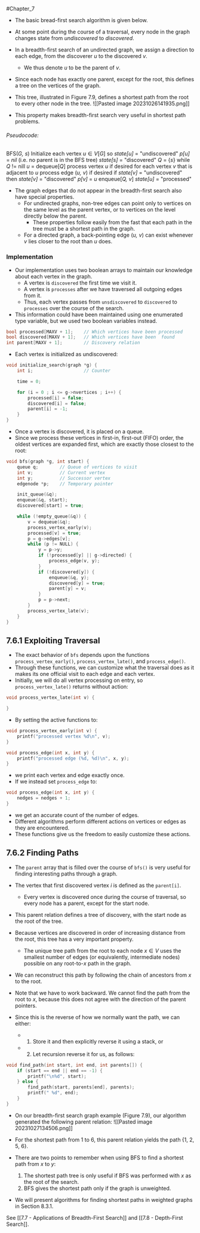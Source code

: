 #Chapter_7
- The basic bread-first search algorithm is given below.
- At some point during the course of a traversal, every node in the graph changes state from *undiscovered* to *discovered*.

- In a breadth-first search of an undirected graph, we assign a direction to each edge, from the discoverer *u* to the discovered *v*.
	- We thus denote *u* to be the parent of *v*.
- Since each node has exactly one parent, except for the root, this defines a tree on the vertices of the graph.
- This tree, illustrated in Figure 7.9, defines a shortest path from the root to every other node in the tree.
![[Pasted image 20231026141935.png]]
- This property makes breadth-first search very useful in shortest path problems.
###### Pseudocode:
BFS(*G, s*)
	Initialize each vertex $u \in V[G]$ so
		*state\[u]* = "undiscovered"
		*p\[u]* = *nil* (i.e. no parent is in the BFS tree)
	*state\[s]* = "discovered"
	*Q* = {*s*}
	while *Q* != nill
		*u* = dequeue\[*Q*]
		process vertex *u* if desired
		for each vertex *v* that is adjacent to *u*
			process edge (*u, v*) if desired
			if *state\[v]* = "undiscovered" then
				*state\[v]* = "discovered"
				*p\[v]* = *u*
				enqueue\[*Q, v*]
		*state\[u]* = "processed"

- The graph edges that do not appear in the breadth-first search also have special properties.
	- For undirected graphs, non-tree edges can point only to vertices on the same level as the parent vertex, or to vertices on the level directly below the parent.
		- These properties follow easily from the fast that each path in the tree must be a shortest path in the graph.
	- For a directed graph, a back-pointing edge (*u, v*) can exist whenever *v* lies closer to the root than *u* does.
### Implementation
- Our implementation uses two boolean arrays to maintain our knowledge about each vertex in the graph.
	- A vertex is `discovered` the first time we visit it.
	- A vertex is `processes` after we have traversed all outgoing edges from it.
	- Thus, each vertex passes from `unsdiscovered` to `discovered` to `processes` over the course of the search.
- This information could have been maintained using one enumerated type variable, but we used two boolean variables instead.
```C
bool processed[MAXV + 1];    // Which vertices have been processed
bool discovered[MAXV + 1];   // Which vertices have been  found
int parent[MAXV + 1];        // Discovery relation
```

- Each vertex is initialized as undiscovered:
```C
void initialize_search(graph *g) {
	int i;                   // Counter

	time = 0;

	for (i = 0 ; i <= g->nvertices ; i++) {
		processed[i] = false;
		discovered[i] = false;
		parent[i] = -1;
	}
}
```

- Once a vertex is discovered, it is placed on a queue.
- Since we process these vertices in first-in, first-out (FIFO) order, the oldest vertices are expanded first, which are exactly those closest to the root:
```C
void bfs(graph *g, int start) {
	queue q;        // Queue of vertices to visit
	int v;          // Current vertex
	int y;          // Successor vertex
	edgenode *p;    // Temporary pointer

	init_queue(&q);
	enqueue(&q, start);
	discovered[start] = true;

	while (!empty_queue(&q)) {
		v = dequeue(&q);
		process_vertex_early(v);
		processed[v] = true;
		p = g->edges[v];
		while (p != NULL) {
			y = p->y;
			if (!processed[y] || g->directed) {
				process_edge(v, y);
			}
			if (!discovered[y]) {
				enqueue(&q, y);
				discovered[y] = true;
				parent[y] = v;
			}
			p = p->next;
		}
		process_vertex_late(v);
	}
}
```

## 7.6.1 Exploiting Traversal
- The exact behavior of `bfs` depends upon the functions `process_vertex_early()`, `process_vertex_late()`, and `process_edge()`.
- Through these functions, we can customize what the traversal does as it makes its one official visit to each edge and each vertex.
- Initially, we will do all vertex processing on entry, so `process_vertex_late()` returns without action:
```C
void process_vertex_late(int v) {

}
```

- By setting the active functions to:
```C
void process_vertex_early(int v) {
	printf("processed vertex %d\n", v);
}

void process_edge(int x, int y) {
	printf("processed edge (%d, %d)\n", x, y);
}
```
- we print  each vertex and edge exactly once.
- If we instead set `process_edge` to:
```C
void process_edge(int x, int y) {
	nedges = nedges + 1;
}
```
- we get an accurate count of the number of edges.
- Different algorithms perform different actions on vertices or edges as they are encountered.
- These functions give us the freedom to easily customize these actions.

## 7.6.2 Finding Paths
- The `parent` array that is filled over the course of `bfs()` is very useful for finding interesting paths through a graph.
- The vertex that first discovered vertex *i* is defined as the `parent[i]`.
	- Every vertex is discovered once during the course of traversal, so every node has a parent, except for the start node.
- This parent relation defines a tree of discovery, with the start node as the root of the tree.

- Because vertices are discovered in order of increasing distance from the root, this tree has a very important property.
	- The unique tree path from the root to each node $x \in V$ uses the smallest number of edges (or equivalently, intermediate nodes) possible on any root-to-*x* path in the graph.

- We can reconstruct this path by following the chain of ancestors from *x* to the root.
- Note that we have to work backward. We cannot find the path from the root to *x*, because this does not agree with the direction of the parent pointers.
- Since this is the reverse of how we normally want the path, we can either:
	- 1. Store it and then explicitly reverse it using a stack, or
	- 2. Let recursion reverse it for us, as follows:
```C
void find_path(int start, int end, int parents[]) {
	if (start == end || end == -1) {
		printf("\n%d", start);
	} else {
		find_path(start, parents[end], parents);
		printf(" %d", end);
	}
}
```

- On our breadth-first search graph example (Figure 7.9), our algorithm generated the following parent relation:
![[Pasted image 20231027134506.png]]

- For the shortest path from 1 to 6, this parent relation yields the path {1, 2, 5, 6}.

- There are two points to remember when using BFS to find a shortest path from *x* to *y*:
	1. The shortest path tree is only useful if BFS was performed with *x* as the root of the search.
	2. BFS gives the shortest path only if the graph is unweighted.
- We will present algorithms for finding shortest paths in weighted graphs in Section 8.3.1.

See [[7.7 - Applications of Breadth-First Search]] and [[7.8 - Depth-First Search]].